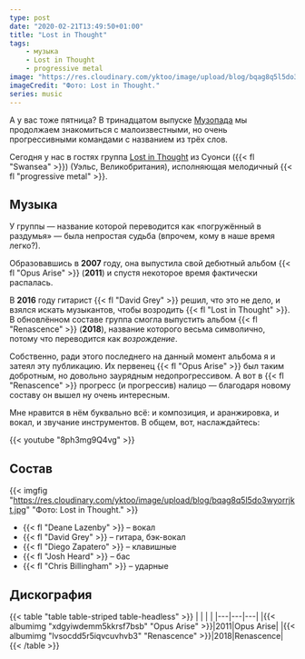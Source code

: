 ```yaml
---
type: post
date: "2020-02-21T13:49:50+01:00"
title: "Lost in Thought"
tags:
    - музыка
    - Lost in Thought
    - progressive metal
image: "https://res.cloudinary.com/yktoo/image/upload/blog/bqag8q5l5do3wyorrjkt.jpg"
imageCredit: "Фото: Lost in Thought."
series: music
---
```


А у вас тоже пятница? В тринадцатом выпуске [Музопада](/series/music) мы продолжаем знакомиться с малоизвестными, но очень прогрессивными командами с названием из трёх слов.

Сегодня у нас в гостях группа [Lost in Thought](https://www.litband.co.uk/) из Суонси ({{< fl "Swansea" >}}) (Уэльс, Великобритания), исполняющая мелодичный {{< fl "progressive metal" >}}.

<!--more-->

## Музыка

У группы — название которой переводится как «погружённый в раздумья» — была непростая судьба (впрочем, кому в наше время легко?).

Образовавшись в **2007** году, она выпустила свой дебютный альбом {{< fl "Opus Arise" >}} (**2011**) и спустя некоторое время фактически распалась.

В **2016** году гитарист {{< fl "David Grey" >}} решил, что это не дело, и взялся искать музыкантов, чтобы возродить {{< fl "Lost in Thought" >}}. В обновлённом составе группа смогла выпустить альбом {{< fl "Renascence" >}} (**2018**), название которого весьма символично, потому что переводится как *возрождение*.

Собственно, ради этого последнего на данный момент альбома я и затеял эту публикацию. Их первенец {{< fl "Opus Arise" >}} был таким добротным, но довольно заурядным недопрогрессивом. А вот в {{< fl "Renascence" >}} прогресс (и прогрессив) налицо — благодаря новому составу он вышел ну очень интересным.

Мне нравится в нём буквально всё: и композиция, и аранжировка, и вокал, и звучание инструментов. В общем, вот, наслаждайтесь:

{{< youtube "8ph3mg9Q4vg" >}}

## Состав

{{< imgfig "https://res.cloudinary.com/yktoo/image/upload/blog/bqag8q5l5do3wyorrjkt.jpg" "Фото: Lost in Thought." >}}

* {{< fl "Deane Lazenby" >}} – вокал
* {{< fl "David Grey" >}} – гитара, бэк-вокал
* {{< fl "Diego Zapatero" >}} – клавишные
* {{< fl "Josh Heard" >}} – бас
* {{< fl "Chris Billingham" >}} – ударные

## Дискография

{{< table "table table-striped table-headless" >}}
|   |   |   |
|---|---|---|
|{{< albumimg "xdgyiwdemm5kkrsf7bsb" "Opus Arise" >}}|2011|Opus Arise|
|{{< albumimg "lvsocdd5r5iqvcuvhvb3" "Renascence" >}}|2018|Renascence|
{{< /table >}}
